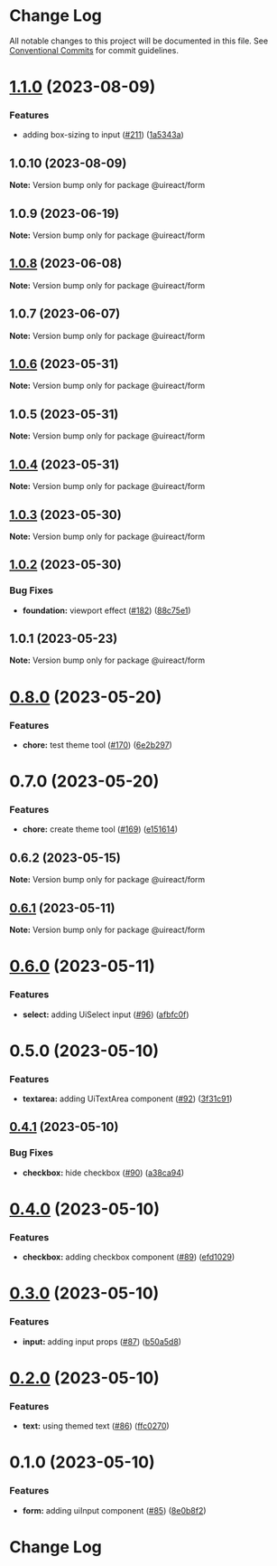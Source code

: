 # Change Log

All notable changes to this project will be documented in this file.
See [Conventional Commits](https://conventionalcommits.org) for commit guidelines.

# [1.1.0](https://github.com/inavac182/ui-react/compare/@uireact/form@1.0.10...@uireact/form@1.1.0) (2023-08-09)


### Features

* adding box-sizing to input ([#211](https://github.com/inavac182/ui-react/issues/211)) ([1a5343a](https://github.com/inavac182/ui-react/commit/1a5343a38d4b2c072f0c37e6693275f4a0a7bd15))





## 1.0.10 (2023-08-09)

**Note:** Version bump only for package @uireact/form





## 1.0.9 (2023-06-19)

**Note:** Version bump only for package @uireact/form





## [1.0.8](https://github.com/inavac182/ui-react/compare/@uireact/form@1.0.7...@uireact/form@1.0.8) (2023-06-08)

**Note:** Version bump only for package @uireact/form





## 1.0.7 (2023-06-07)

**Note:** Version bump only for package @uireact/form





## [1.0.6](https://github.com/inavac182/ui-react/compare/@uireact/form@1.0.5...@uireact/form@1.0.6) (2023-05-31)

**Note:** Version bump only for package @uireact/form





## 1.0.5 (2023-05-31)

**Note:** Version bump only for package @uireact/form





## [1.0.4](https://github.com/inavac182/ui-react/compare/@uireact/form@1.0.3...@uireact/form@1.0.4) (2023-05-31)

**Note:** Version bump only for package @uireact/form





## [1.0.3](https://github.com/inavac182/ui-react/compare/@uireact/form@1.0.2...@uireact/form@1.0.3) (2023-05-30)

**Note:** Version bump only for package @uireact/form





## [1.0.2](https://github.com/inavac182/ui-react/compare/@uireact/form@1.0.1...@uireact/form@1.0.2) (2023-05-30)


### Bug Fixes

* **foundation:** viewport effect ([#182](https://github.com/inavac182/ui-react/issues/182)) ([88c75e1](https://github.com/inavac182/ui-react/commit/88c75e16a532d613017bafc53d208a9fd3a2c836))





## 1.0.1 (2023-05-23)

**Note:** Version bump only for package @uireact/form





# [0.8.0](https://github.com/inavac182/ui-react/compare/@uireact/form@0.7.0...@uireact/form@0.8.0) (2023-05-20)


### Features

* **chore:** test theme tool ([#170](https://github.com/inavac182/ui-react/issues/170)) ([6e2b297](https://github.com/inavac182/ui-react/commit/6e2b297b71d96cda928c2b38ef91b3ab1debbedc))





# 0.7.0 (2023-05-20)


### Features

* **chore:** create theme tool ([#169](https://github.com/inavac182/ui-react/issues/169)) ([e151614](https://github.com/inavac182/ui-react/commit/e15161418c5210188e655f304a014327ad187b46))





## 0.6.2 (2023-05-15)

**Note:** Version bump only for package @uireact/form





## [0.6.1](https://github.com/inavac182/ui-react/compare/@uireact/form@0.6.0...@uireact/form@0.6.1) (2023-05-11)

**Note:** Version bump only for package @uireact/form





# [0.6.0](https://github.com/inavac182/ui-react/compare/@uireact/form@0.5.0...@uireact/form@0.6.0) (2023-05-11)


### Features

* **select:** adding UiSelect input ([#96](https://github.com/inavac182/ui-react/issues/96)) ([afbfc0f](https://github.com/inavac182/ui-react/commit/afbfc0f70d990fc67cecb19402c04a7f98c5acb1))





# 0.5.0 (2023-05-10)


### Features

* **textarea:** adding UiTextArea component ([#92](https://github.com/inavac182/ui-react/issues/92)) ([3f31c91](https://github.com/inavac182/ui-react/commit/3f31c917f101b5451fa9aea9c99a453b1a3265af))





## [0.4.1](https://github.com/inavac182/ui-react/compare/@uireact/form@0.4.0...@uireact/form@0.4.1) (2023-05-10)


### Bug Fixes

* **checkbox:** hide checkbox ([#90](https://github.com/inavac182/ui-react/issues/90)) ([a38ca94](https://github.com/inavac182/ui-react/commit/a38ca947ad3d072fff26efead42faac582a8ba6c))





# [0.4.0](https://github.com/inavac182/ui-react/compare/@uireact/form@0.3.0...@uireact/form@0.4.0) (2023-05-10)


### Features

* **checkbox:** adding checkbox component ([#89](https://github.com/inavac182/ui-react/issues/89)) ([efd1029](https://github.com/inavac182/ui-react/commit/efd102967624ef974dafa534fafdfda9da1dbf57))





# [0.3.0](https://github.com/inavac182/ui-react/compare/@uireact/form@0.2.0...@uireact/form@0.3.0) (2023-05-10)


### Features

* **input:** adding input props ([#87](https://github.com/inavac182/ui-react/issues/87)) ([b50a5d8](https://github.com/inavac182/ui-react/commit/b50a5d858ac72262ff5732c6c9f261760ae41b77))





# [0.2.0](https://github.com/inavac182/ui-react/compare/@uireact/form@0.1.0...@uireact/form@0.2.0) (2023-05-10)


### Features

* **text:** using themed text ([#86](https://github.com/inavac182/ui-react/issues/86)) ([ffc0270](https://github.com/inavac182/ui-react/commit/ffc0270906cbb2c86723098913bd40aba724fe69))





# 0.1.0 (2023-05-10)


### Features

* **form:** adding uiInput component ([#85](https://github.com/inavac182/ui-react/issues/85)) ([8e0b8f2](https://github.com/inavac182/ui-react/commit/8e0b8f2847d2169a939926220e6fbce137b4e4c7))





# Change Log
